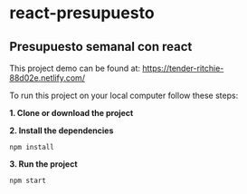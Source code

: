# react-presupuesto
Presupuesto semanal con react
---

This project demo can be found at:
https://tender-ritchie-88d02e.netlify.com/

To run this project on your local computer follow these steps:

**1. Clone or download the project**

**2. Install the dependencies**
```
npm install
```

**3. Run the project**
```
npm start
```

